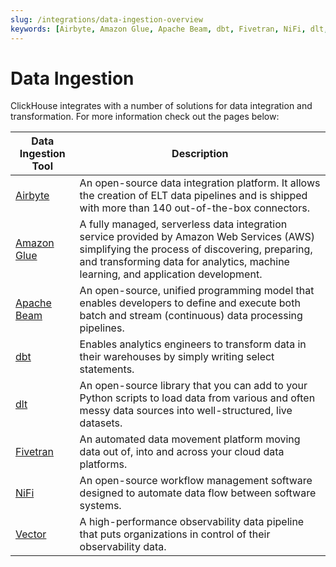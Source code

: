```yaml
---
slug: /integrations/data-ingestion-overview
keywords: [Airbyte, Amazon Glue, Apache Beam, dbt, Fivetran, NiFi, dlt, Vector]
---
```


# Data Ingestion

ClickHouse integrates with a number of solutions for data integration and transformation.
For more information check out the pages below:

| Data Ingestion Tool                              | Description                                                                                                                                                                                                                       |
|--------------------------------------------------|-----------------------------------------------------------------------------------------------------------------------------------------------------------------------------------------------------------------------------------|
| [Airbyte](/integrations/airbyte)         | An open-source data integration platform. It allows the creation of ELT data pipelines and is shipped with more than 140 out-of-the-box connectors.                                                                               |
| [Amazon Glue](/integrations/glue)        | A fully managed, serverless data integration service provided by Amazon Web Services (AWS) simplifying the process of discovering, preparing, and transforming data for analytics, machine learning, and application development. |
| [Apache Beam](/integrations/apache-beam) | An open-source, unified programming model that enables developers to define and execute both batch and stream (continuous) data processing pipelines.                                                                             |
| [dbt](/integrations/dbt)                 | Enables analytics engineers to transform data in their warehouses by simply writing select statements.                                                                                                                            |
| [dlt](/integrations/dlt)                 | An open-source library that you can add to your Python scripts to load data from various and often messy data sources into well-structured, live datasets.                                                                        |
| [Fivetran](/integrations/fivetran)       | An automated data movement platform moving data out of, into and across your cloud data platforms.                                                                                                                                |
| [NiFi](/integrations/nifi)               | An open-source workflow management software designed to automate data flow between software systems.                                                                                                                              |
| [Vector](/integrations/vector)           | A high-performance observability data pipeline that puts organizations in control of their observability data.                                                                                                                    |